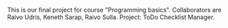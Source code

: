 This is our final project for course "Programming basics".
Collaborators are Raivo Udris, Keneth Sarap, Raivo Sulla.
Project: ToDo Checklist Manager.
